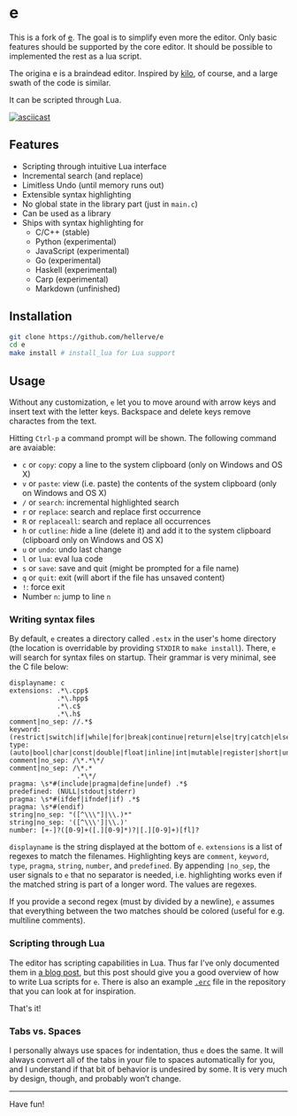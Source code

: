 # e

This is a fork of [e](https://github.com/hellerve/e). The goal is to simplify
even more the editor. Only basic features should be supported by the core
editor. It should be possible to implemented the rest as a lua script.

The origina e is a braindead editor. Inspired by
[kilo](https://github.com/antirez/kilo), of course, and a large swath of the
code is similar.

It can be scripted through Lua.

[![asciicast](https://asciinema.org/a/e164s5tnu3okht44go6uhyju4.png)](https://asciinema.org/a/e164s5tnu3okht44go6uhyju4)

## Features

- Scripting through intuitive Lua interface
- Incremental search (and replace)
- Limitless Undo (until memory runs out)
- Extensible syntax highlighting
- No global state in the library part (just in `main.c`)
- Can be used as a library
- Ships with syntax highlighting for
  - C/C++ (stable)
  - Python (experimental)
  - JavaScript (experimental)
  - Go (experimental)
  - Haskell (experimental)
  - Carp (experimental)
  - Markdown (unfinished)

## Installation

```sh
git clone https://github.com/hellerve/e
cd e
make install # install_lua for Lua support
```

## Usage

Without any customization, `e` let you to move around with arrow keys and
insert text with the letter keys. Backspace and delete keys remove charactes
from the text.

Hitting `Ctrl-p` a command prompt will be shown. The following command are
avaiable:

- `c` or `copy`: *c*opy a line to the system clipboard (only on Windows and OS X)
- `v` or `paste`: *v*iew (i.e. paste) the contents of the system clipboard (only on Windows and OS X)
- `/` or `search`: incremental highlighted search
- `r` or `replace`: search and replace first occurrence
- `R` or `replaceall`: search and replace all occurrences
- `h` or `cutline`: *h*ide a line (delete it) and add it to the system clipboard (clipboard only on Windows and OS X)
- `u` or `undo`: undo last change
- `l` or `lua`: eval lua code
- `s` or `save`: save and quit (might be prompted for a file name)
- `q` or `quit`: exit (will abort if the file has unsaved content)
- `!`: force exit
- Number `n`: jump to line `n`

### Writing syntax files

By default, `e` creates a directory called `.estx` in the user's home
directory (the location is overridable by providing `STXDIR` to `make install`).
There, `e` will search for syntax files on startup. Their grammar is very
minimal, see the C file below:

```
displayname: c
extensions: .*\.cpp$
            .*\.hpp$
            .*\.c$
            .*\.h$
comment|no_sep: //.*$
keyword: (restrict|switch|if|while|for|break|continue|return|else|try|catch|else|struct|union|class|typedef|static|enum|case|asm|default|delete|do|explicit|export|extern|inline|namespace|new|public|private|protected|sizeof|template|this|typedef|typeid|typename|using|virtual|friend|goto)
type: (auto|bool|char|const|double|float|inline|int|mutable|register|short|unsigned|volatile|void|int8_t|int16_t|int32_t|int64_t|uint8_t|uint16_t|uint32_t|uint64_t|size_t|ssize_t|time_t)
comment|no_sep: /\*.*\*/
comment|no_sep: /\*.*
                 .*\*/
pragma: \s*#(include|pragma|define|undef) .*$
predefined: (NULL|stdout|stderr)
pragma: \s*#(ifdef|ifndef|if) .*$
pragma: \s*#(endif)
string|no_sep: "([^\\\"]|\\.)*"
string|no_sep: '([^\\\']|\\.)'
number: [+-]?([0-9]+([.][0-9]*)?|[.][0-9]+)[fl]?
```

`displayname` is the string displayed at the bottom of `e`. `extensions`
is a list of regexes to match the filenames. Highlighting keys are `comment`,
`keyword`, `type`, `pragma`, `string`, `number`, and `predefined`. By appending
`|no_sep`, the user signals to `e` that no separator is needed, i.e. highlighting
works even if the matched string is part of a longer word. The values are regexes.

If you provide a second regex (must by divided by a newline), `e` assumes that everything
between the two matches should be colored (useful for e.g. multiline comments).

### Scripting through Lua

The editor has scripting capabilities in Lua. Thus far I've only documented them
in [a blog post](http://blog.veitheller.de/Editing_Revisited.html), but this
post should give you a good overview of how to write Lua scripts for `e`. There
is also an example [`.erc`](https://github.com/hellerve/e/blob/master/.erc)
file in the repository that you can look at for inspiration.

That's it!

### Tabs vs. Spaces

I personally always use spaces for indentation, thus `e` does the same. It will
always convert all of the tabs in your file to spaces automatically for you, and
I understand if that bit of behavior is undesired by some. It is very much by
design, though, and probably won’t change.

----

Have fun!
